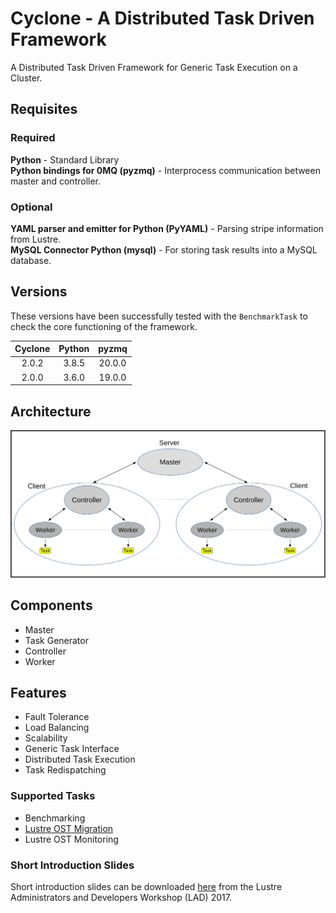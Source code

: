 # Cyclone - A Distributed Task Driven Framework

A Distributed Task Driven Framework for Generic Task Execution on a Cluster.

## Requisites

### Required

**Python** - Standard Library  
**Python bindings for 0MQ (pyzmq)** - Interprocess communication between master and controller.  

### Optional

**YAML parser and emitter for Python (PyYAML)** - Parsing stripe information from Lustre.  
**MySQL Connector Python (mysql)** - For storing task results into a MySQL database.

## Versions

These versions have been successfully tested with the `BenchmarkTask` to check the core functioning of the framework.

| Cyclone | Python | pyzmq  |
| :-----: | :----: | :----: |
| 2.0.2   | 3.8.5  | 20.0.0 |
| 2.0.0   | 3.6.0  | 19.0.0 |

## Architecture

![Architecture](Documentation/img/architecture.svg#left)

## Components

* Master
* Task Generator
* Controller
* Worker

## Features

* Fault Tolerance
* Load Balancing
* Scalability
* Generic Task Interface
* Distributed Task Execution
* Task Redispatching

### Supported Tasks

* Benchmarking
* [Lustre OST Migration](Documentation/lustre_ost_migration.md)
* Lustre OST Monitoring

### Short Introduction Slides

Short introduction slides can be downloaded [here](https://www.eofs.eu/_media/events/lad17/05_gabriele_iannetti_task_driven_framework_for_lustre_monitoring.pdf) from the Lustre Administrators and Developers Workshop (LAD) 2017.

